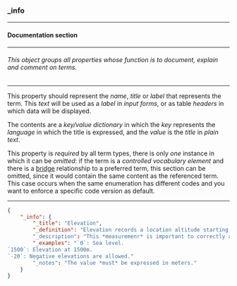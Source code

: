 ### _info

------

#### Documentation section

------

###### This object groups all properties whose function is to document, explain and comment on terms.

------

This property should represent the *name*, *title* or *label* that represents the term. This *text* will be used as a *label* in *input forms*, or as table *headers* in which data will be displayed.

The contents are a *key/value dictionary* in which the *key* represents the *language* in which the title is expressed, and the *value* is the *title* in *plain text*.

This property is *required* by all term types, there is only *one* instance in which it can be *omitted*: if the term is a *controlled vocabulary element* and there is a [bridge](_predicate_bridge-of) relationship to a preferred term, this section can be omitted, since it would contain the same content as the referenced term. This case occurs when the same enumeration has different codes and you want to enforce a specific code version as default.

------

```json
{
	"_info": {
		"_title": "Elevation",
		"_definition": "Elevation records a location altitude starting from sea level."
		"_description": "This *measuremenr* is important to correctly assess climatic variables.",
		"_examples": "`0`: Sea level.
`1500`: Elevation at 1500m.
`-20`: Negative elevations are allowed."
		"_notes": "The value *must* be expressed in meters."
	}
}
```